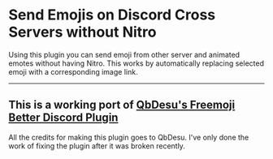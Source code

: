 # Send Emojis on Discord Cross Servers without Nitro

Using this plugin you can send emoji from other server and animated emotes without having Nitro. This works by automatically replacing selected emoji with a corresponding image link.

---

## This is a working port of [QbDesu's Freemoji Better Discord Plugin](https://github.com/QbDesu/BetterDiscordAddons/tree/potato/Plugins/Freemoji)
All the credits for making this plugin goes to QbDesu.
I've only done the work of fixing the plugin after it was broken recently.
